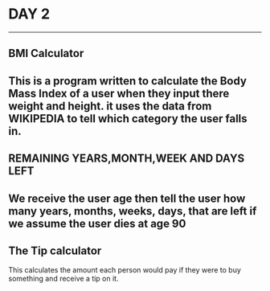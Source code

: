 # DAY 2 
---

## BMI Calculator
This is a program written to calculate the Body Mass Index of a user when they input there weight and height. it uses the data from WIKIPEDIA to tell which category the user falls in.
---

## REMAINING YEARS,MONTH,WEEK AND DAYS LEFT
 We receive the user age then tell the user how many years, months, weeks, days, that are left if we assume the user dies at age 90
---

## The Tip calculator
This calculates the amount each person would pay if they were to buy something and receive a tip on it.